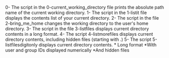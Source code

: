 0- The script in the 0-current_working_directory file prints the absolute path name of the current working directory.
1- The script in the 1-listit file displays the contents list of your current directory.
2- The script in the file 2-bring_me_home changes the working directory to the user's home directory.
3- The script in the file 3-listfiles displays current directory contents in a long format.
4- The script 4-listmorefiles displays current directory contents, including hidden files (starting with .)
5- The script 5-listfilesdigitonly displays current directory contents.
	* Long format
	*With user and group IDs displayed numerically
	*And hidden files

